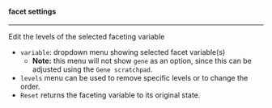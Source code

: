 #### facet settings
-------------------

Edit the levels of the selected faceting variable

- `variable`: dropdown menu showing selected facet variable(s)
  - **Note:** this menu will not show `gene` as an option, since
    this can be adjusted using the `Gene scratchpad`.
- `levels` menu can be used to remove specific levels or to change
    the order.
- `Reset` returns the faceting variable to its original state.

